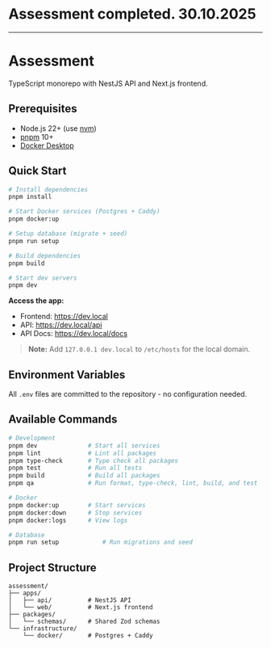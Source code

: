 # Assessment completed. 30.10.2025
---

# Assessment

TypeScript monorepo with NestJS API and Next.js frontend.

## Prerequisites

- Node.js 22+ (use [nvm](https://github.com/nvm-sh/nvm))
- [pnpm](https://pnpm.io/) 10+
- [Docker Desktop](https://www.docker.com/products/docker-desktop)

## Quick Start

```bash
# Install dependencies
pnpm install

# Start Docker services (Postgres + Caddy)
pnpm docker:up

# Setup database (migrate + seed)
pnpm run setup

# Build dependencies
pnpm build

# Start dev servers
pnpm dev
```

**Access the app:**

- Frontend: https://dev.local
- API: https://dev.local/api
- API Docs: https://dev.local/docs

> **Note:** Add `127.0.0.1 dev.local` to `/etc/hosts` for the local domain.

## Environment Variables

All `.env` files are committed to the repository - no configuration needed.

## Available Commands

```bash
# Development
pnpm dev              # Start all services
pnpm lint             # Lint all packages
pnpm type-check       # Type check all packages
pnpm test             # Run all tests
pnpm build            # Build all packages
pnpm qa               # Run format, type-check, lint, build, and test

# Docker
pnpm docker:up        # Start services
pnpm docker:down      # Stop services
pnpm docker:logs      # View logs

# Database
pnpm run setup            # Run migrations and seed
```

## Project Structure

```
assessment/
├── apps/
│   ├── api/          # NestJS API
│   └── web/          # Next.js frontend
├── packages/
│   └── schemas/      # Shared Zod schemas
└── infrastructure/
    └── docker/       # Postgres + Caddy
```
